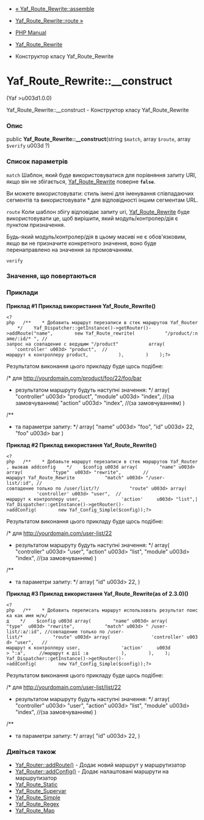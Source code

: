 - [« Yaf_Route_Rewrite::assemble](yaf-route-rewrite.assemble.md)
- [Yaf_Route_Rewrite::route »](yaf-route-rewrite.route.md)

- [PHP Manual](index.md)
- [Yaf_Route_Rewrite](class.yaf-route-rewrite.md)
- Конструктор класу Yaf_Route_Rewrite

# Yaf_Route_Rewrite::\_\_construct

(Yaf \>u003d1.0.0)

Yaf_Route_Rewrite::\_\_construct - Конструктор класу Yaf_Route_Rewrite

### Опис

public **Yaf_Route_Rewrite::\_\_construct**(string `$match`, array
`$route`, array `$verify` u003d ?)

### Список параметрів

`match`
Шаблон, який буде використовуватися для порівняння запиту URI, якщо
він не збігається, [Yaf_Route_Rewrite](class.yaf-route-rewrite.md)
поверне **`false`**.

Ви можете використовувати: стиль імені для іменування співпадаючих сегментів
та використовувати \* для відповідності іншим сегментам URL.

`route`
Коли шаблон збігу відповідає запиту uri,
[Yaf_Route_Rewrite](class.yaf-route-rewrite.md) буде використовувати
це, щоб вирішити, який модуль/контролер/дія є пунктом
призначення.

Будь-який модуль/контролер/дія в цьому масиві не є
обов'язковим, якщо ви не призначите конкретного значення, воно буде
перенаправлено на значення за промовчанням.

`verify`

### Значення, що повертаються

### Приклади

**Приклад #1 Приклад використання **Yaf_Route_Rewrite()****

` <?php   /**    * Добавить маршрут перезаписи в стек маршрутов Yaf_Router    */    Yaf_Dispatcher::getInstance()->getRouter()->addRoute("name",        new Yaf_Route_rewrite(           "/product/:name/:id/* ", //запрос на совпадение с ведущим "/product"           array(               'controller' u003d> "product",  //маршрут к контроллеру product,           ),        )    );?> `

Результатом виконання цього прикладу буде щось подібне:

/* для http://yourdomain.com/product/foo/22/foo/bar
* результатом маршруту будуть наступні значення:
*/
array(
"controller" u003d> "product",
"module" u003d> "index", //(за замовчуванням)
"action" u003d> "index", //(за замовчуванням)
)

/**
* та параметри запиту:
*/
array(
"name" u003d> "foo",
"id" u003d> 22,
"foo" u003d> bar
)

**Приклад #2 Приклад використання **Yaf_Route_Rewrite()****

` <?php   /**    * Добавьте маршрут перезаписи в стек маршрутов Yaf_Router, вызвав addconfig    */    $config u003d array(        "name" u003d> array(           "type"  u003d> "rewrite",        //маршрут Yaf_Route_Rewrite           "match" u003d> "/user-list/:id", //совпадение только по /user/list/?/           "route" u003d> array(               'controller' u003d> "user",  //маршрут к контроллеру user,               'action'     u003d> "list",| Yaf_Dispatcher::getInstance()->getRouter()->addConfig(        new Yaf_Config_Simple($config));?> `

Результатом виконання цього прикладу буде щось подібне:

/* для http://yourdomain.com/user-list/22
* результатом маршруту будуть наступні значення:
*/
array(
"controller" u003d> "user",
"action" u003d> "list",
"module" u003d> "index", //(за замовчуванням)
)

/**
* та параметри запиту:
*/
array(
"id" u003d> 22,
)

**Приклад #3 Приклад використання **Yaf_Route_Rewrite(as of 2.3.0)()****

` <?php   /**    * Добавить переписать маршрут использовать результат поиска как имя м/к/д    */    $config u003d array(        "name" u003d> array(           "type"  u003d> "rewrite",           "match" u003d> " /user-list/:a/:id", //совпадение только по /user-list/*           "route" u003d> array(               'controller' u003d> "user",   //маршрут к контроллеру user,               'action'     u003d > ":a",     //маршрут к дії :a            ),        ),    ); Yaf_Dispatcher::getInstance()->getRouter()->addConfig(        new Yaf_Config_Simple($config));?> `

Результатом виконання цього прикладу буде щось подібне:

/* для http://yourdomain.com/user-list/list/22
* результатом маршруту будуть наступні значення:
*/
array(
"controller" u003d> "user",
"action" u003d> "list",
"module" u003d> "index", //(за замовчуванням)
)

/**
* та параметри запиту:
*/
array(
"id" u003d> 22,
)

### Дивіться також

- [Yaf_Router::addRoute()](yaf-router.addroute.md) - Додає новий
маршрут у маршрутизатор
- [Yaf_Router::addConfig()](yaf-router.addconfig.md) - Додає
налаштовані маршрути на маршрутизатор
- [Yaf_Route_Static](class.yaf-route-static.md)
- [Yaf_Route_Supervar](class.yaf-route-supervar.md)
- [Yaf_Route_Simple](class.yaf-route-simple.md)
- [Yaf_Route_Regex](class.yaf-route-regex.md)
- [Yaf_Route_Map](class.yaf-route-map.md)

